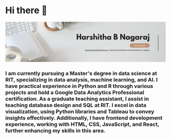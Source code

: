 # Hi there 👋
![banner](./banner.png)

### I am currently pursuing a Master's degree in data science at RIT, specializing in data analysis, machine learning, and AI. I have practical experience in Python and R through various projects and hold a Google Data Analytics Professional certification. As a graduate teaching assistant, I assist in teaching database design and SQL at RIT. I excel in data visualization, using Python libraries and Tableau to convey insights effectively. Additionally, I have frontend development experience, working with HTML, CSS, JavaScript, and React, further enhancing my skills in this area.
<!--
**harshithabnag7/harshithabnag7** is a ✨ _special_ ✨ repository because its `README.md` (this file) appears on your GitHub profile.

Here are some ideas to get you started:

- 🔭 I’m currently working on ...
- 🌱 I’m currently learning ...
- 👯 I’m looking to collaborate on ...
- 🤔 I’m looking for help with ...
- 💬 Ask me about ...
- 📫 How to reach me: ...
- 😄 Pronouns: ...
- ⚡ Fun fact: ...
-->
